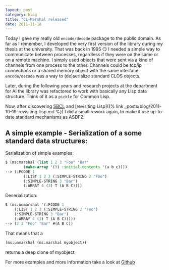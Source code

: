 ```yaml
---
layout: post
category: blog
title: "CL-Marshal released"
date: 2011-11-18
---
```


Today I gave my really old `encode/decode` package to the public
domain. As far as I remember, I developed the very first version of
the library during my thesis at the university. That was back in 1995 :smirk:
I needed a simple
way to communicate between processes, regardless if they were on the
same or on a remote machine. I simply used objects that were sent via
a kind of channels from one process to the other. Channels could be
tcp/ip connections or a shared memory object with the same interface.
`encode/decode` was a way to (de)serialize standard CLOS objects.

Later, during the following years and research projects at the department
for AI the library was refactored to work with basically any Lisp
data structure. Think of it as a `pickle` for Common Lisp.

Now, after discovering [SBCL](http://www.sbcl.org) and
[revisiting Lisp]({% link _posts/blog/2011-10-19-revisiting-lisp.md %}) I did a small rework
again, to make it use up-to-date standard mechanisms as ASDF2.

A simple example - Serialization of a some standard data structures:
--------------------------------------------------------------------

Serialization of simple examples:

```lisp
$ (ms:marshal (list 1 2 3 "Foo" "Bar"
        (make-array '(3) :initial-contents '(a b c))))
--> (:PCODE 1
        (:LIST 1 2 3 (:SIMPLE-STRING 2 "Foo")
        (:SIMPLE-STRING 3 "Bar")
        (:ARRAY 4 (3) T (A B C))))
```

Deserialization:

```lisp
$ (ms:unmarshal '(:PCODE 1
    (:LIST 1 2 3 (:SIMPLE-STRING 2 "Foo")
    (:SIMPLE-STRING 3 "Bar")
    (:ARRAY 4 (3) T (A B C)))))
--> (2 3 "Foo" "Bar" #(A B C))
```

That means that a

```lisp
(ms:unmarshal (ms:marshal myobject))
```

returns a deep clone of myobject.

For more examples and more information take a look at
[Github](http://www.github.com/wlbr/cl-marshal)

